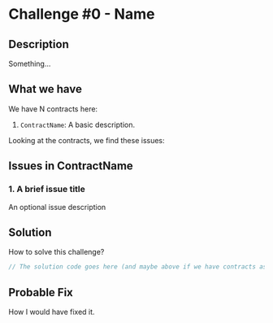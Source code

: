 # Challenge #0 - Name

## Description

Something...

## What we have

We have N contracts here:

1. `ContractName`: A basic description.

Looking at the contracts, we find these issues:

## Issues in ContractName

### 1. A brief issue title

An optional issue description

## Solution

How to solve this challenge?

```ts
// The solution code goes here (and maybe above if we have contracts as well)
```

## Probable Fix

How I would have fixed it.

